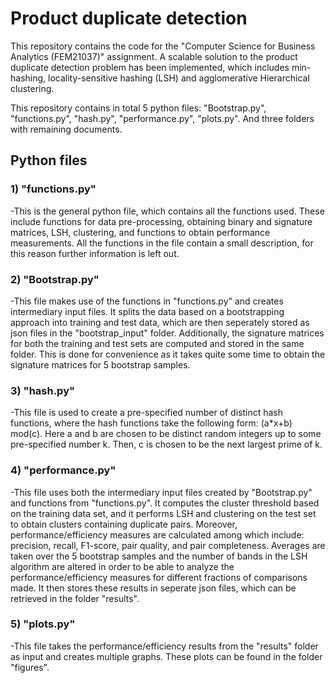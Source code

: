 # Product duplicate detection
This repository contains the code for the "Computer Science for Business Analytics (FEM21037)" assignment.
A scalable solution to the product duplicate detection problem has been implemented, which includes min-hashing, locality-sensitive hashing (LSH) and agglomerative
Hierarchical clustering.

This repository contains in total 5 python files: "Bootstrap.py", "functions.py", "hash.py", "performance.py", "plots.py". And three folders with remaining documents.

## Python files
### 1) "functions.py"
-This is the general python file, which contains all the functions used. These include functions for data pre-processing, obtaining binary and signature matrices, LSH, clustering, and functions to obtain performance measurements. All the functions in the file contain a small description, for this reason further information is left out.


### 2) "Bootstrap.py"
-This file makes use of the functions in "functions.py" and creates intermediary input files. It splits the data based on a bootstrapping approach into training and test data, which are then
seperately stored as json files in the "bootstrap_input" folder. Additionally, the signature matrices for both the training and test sets are computed and stored in the same folder.
This is done for convenience as it takes quite some time to obtain the signature matrices for 5 bootstrap samples.


### 3) "hash.py"
-This file is used to create a pre-specified number of distinct hash functions, where the hash functions take the following form: (a*x+b) mod(c). Here a and b are chosen to be distinct random integers up to some pre-specified number k. Then, c is chosen to be the next largest prime of k.


### 4) "performance.py"
-This file uses both the intermediary input files created by "Bootstrap.py" and functions from "functions.py". It computes the cluster threshold based on the training data set, and it performs LSH and clustering on the test set to obtain clusters containing duplicate pairs. Moreover, performance/efficiency measures are calculated among which include: precision, recall, F1-score, pair quality, and pair completeness. Averages are taken over the 5 bootstrap samples and the number of bands in the LSH algorithm are altered in order to be able to analyze the performance/efficiency measures for different fractions of comparisons made. It then stores these results in seperate json files, which can be retrieved in the folder "results".


### 5) "plots.py"
-This file takes the performance/efficiency results from the "results" folder as input and creates multiple graphs. These plots can be found in the folder "figures".


